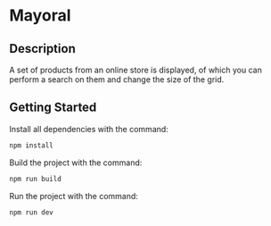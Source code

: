 # Mayoral

## Description
A set of products from an online store is displayed, of which you can perform a search on them and change the size of the grid.

## Getting Started  

Install all dependencies with the command:

```bash
npm install
```

Build the project with the command:

```bash
npm run build
```

Run the project with the command:

```bash
npm run dev
```
